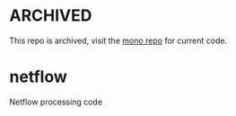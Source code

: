 # ARCHIVED

This repo is archived, visit the [mono repo](https://github.com/gravwell/gravwell) for current code.

# netflow
Netflow processing code
